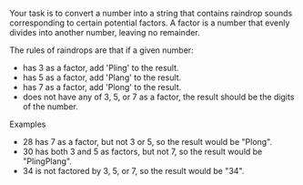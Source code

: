 Your task is to convert a number into a string that contains raindrop sounds corresponding to certain potential factors.
A factor is a number that evenly divides into another number, leaving no remainder.

The rules of raindrops are that if a given number:

- has 3 as a factor, add 'Pling' to the result.
- has 5 as a factor, add 'Plang' to the result.
- has 7 as a factor, add 'Plong' to the result.
- does not have any of 3, 5, or 7 as a factor, the result should be the digits of the number.

Examples

- 28 has 7 as a factor, but not 3 or 5, so the result would be "Plong".
- 30 has both 3 and 5 as factors, but not 7, so the result would be "PlingPlang".
- 34 is not factored by 3, 5, or 7, so the result would be "34".
